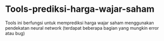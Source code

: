 # Tools-prediksi-harga-wajar-saham
Tools ini berfungsi untuk memprediksi harga wajar saham menggunakan pendekatan neural network
(terdapat beberapa bagian yang mungkin error atau bug)
